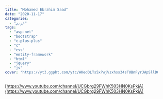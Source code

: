 ```yaml
---
title: "Mohamed Ebrahim Saad"
date: "2020-11-17"
categories:
  - "عربي"
tags:
  - "asp-net"
  - "bootstrap"
  - "c-plus-plus"
  - "c"
  - "css"
  - "entity-framework"
  - "html"
  - "jquery"
  - "js"
cover: "https://yt3.ggpht.com/ytc/AKedOLTs5xPwjVzxhss34sTUBnFyrJApSllD0pa3oQaOhw=s88-c-k-c0x00ffffff-no-rj"
---
```


[https://www.youtube.com/channel/UCGbrg29FWhK503HN0KsPkjA](https://www.youtube.com/channel/UCGbrg29FWhK503HN0KsPkjA)
